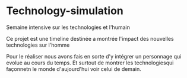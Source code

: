 # Technology-simulation
Semaine intensive sur les technologies et l'humain

Ce projet est une timeline destinée a montrée l'impact des nouvelles technologies sur l'homme 

Pour le réaliser nous avons fais en sorte d'y intégrer un personnage qui evolue au cours du temps.
Et surtout de montrer les technologiesqui façonnetn le monde d'aujourd'hui voir celui de demain.


